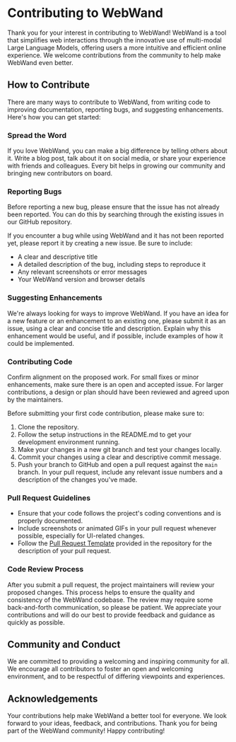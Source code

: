 # Contributing to WebWand

Thank you for your interest in contributing to WebWand! WebWand is a tool that simplifies web interactions through the innovative use of multi-modal Large Language Models, offering users a more intuitive and efficient online experience. We welcome contributions from the community to help make WebWand even better.

## How to Contribute

There are many ways to contribute to WebWand, from writing code to improving documentation, reporting bugs, and suggesting enhancements. Here's how you can get started:

### Spread the Word
If you love WebWand, you can make a big difference by telling others about it. Write a blog post, talk about it on social media, or share your experience with friends and colleagues. Every bit helps in growing our community and bringing new contributors on board.

### Reporting Bugs

Before reporting a new bug, please ensure that the issue has not already been reported. You can do this by searching through the existing issues in our GitHub repository. 

If you encounter a bug while using WebWand and it has not been reported yet, please report it by creating a new issue. Be sure to include:

- A clear and descriptive title
- A detailed description of the bug, including steps to reproduce it
- Any relevant screenshots or error messages
- Your WebWand version and browser details

### Suggesting Enhancements

We're always looking for ways to improve WebWand. If you have an idea for a new feature or an enhancement to an existing one, please submit it as an issue, using a clear and concise title and description. Explain why this enhancement would be useful, and if possible, include examples of how it could be implemented.

### Contributing Code

Confirm alignment on the proposed work. For small fixes or minor enhancements, make sure there is an open and accepted issue. For larger contributions, a design or plan should have been reviewed and agreed upon by the maintainers.

Before submitting your first code contribution, please make sure to:

1. Clone the repository.
2. Follow the setup instructions in the README.md to get your development environment running.
4. Make your changes in a new git branch and test your changes locally.
5. Commit your changes using a clear and descriptive commit message.
6. Push your branch to GitHub and open a pull request against the `main` branch. In your pull request, include any relevant issue numbers and a description of the changes you've made.

### Pull Request Guidelines

- Ensure that your code follows the project's coding conventions and is properly documented.
- Include screenshots or animated GIFs in your pull request whenever possible, especially for UI-related changes.
- Follow the [Pull Request Template](https://github.com/normal-computing/web-wand/PULL_REQUEST_TEMPLATE.md) provided in the repository for the description of your pull request.

### Code Review Process

After you submit a pull request, the project maintainers will review your proposed changes. This process helps to ensure the quality and consistency of the WebWand codebase. The review may require some back-and-forth communication, so please be patient. We appreciate your contributions and will do our best to provide feedback and guidance as quickly as possible.

## Community and Conduct

We are committed to providing a welcoming and inspiring community for all. We encourage all contributors to foster an open and welcoming environment, and to be respectful of differing viewpoints and experiences.

## Acknowledgements

Your contributions help make WebWand a better tool for everyone. We look forward to your ideas, feedback, and contributions. Thank you for being part of the WebWand community! Happy contributing!
